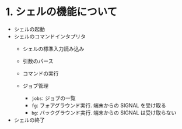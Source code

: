 # 1. シェルの機能について
- シェルの起動
- シェルのコマンドインタプリタ
    - シェルの標準入力読み込み
    - 引数のパース
    - コマンドの実行

    - ジョブ管理
        - `jobs`: ジョブの一覧
        - `fg`: フォアグラウンド実行. 端末からの SIGNAL を受け取る
        - `bg`: バックグラウンド実行. 端末からの SIGNAL は受け取らない
- シェルの終了
